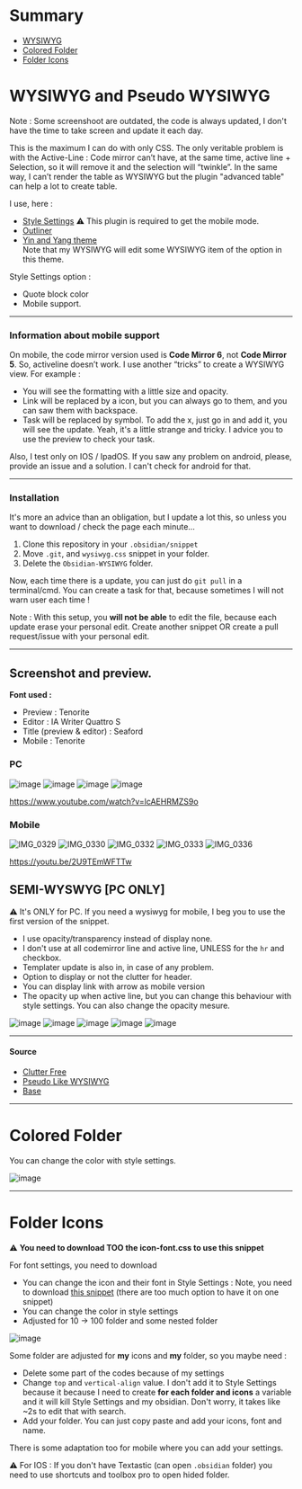 # Summary
- [WYSIWYG](https://github.com/Mara-Li/Obsidian-Snippet-collection#wysiwyg-and-pseudo-wysiwyg)
- [Colored Folder](https://github.com/Mara-Li/Obsidian-Snippet-collection#colored-folder)
- [Folder Icons](https://github.com/Mara-Li/Obsidian-Snippet-collection#folder-icons)

# WYSIWYG and Pseudo WYSIWYG
Note : Some screenshoot are outdated, the code is always updated, I don't have the time to take screen and update it each day.

This is the maximum I can do with only CSS. 
The only veritable problem is with the Active-Line : Code mirror can’t have, at the same time, active line + Selection, so it will remove it and the selection will “twinkle”. 
In the same way, I can’t render the table as WYSIWYG but the plugin "advanced table" can help a lot to create table.

I use, here :
- [Style Settings](https://github.com/mgmeyers/obsidian-style-settings) ⚠️ This plugin is required to get the mobile mode.
- [Outliner](https://github.com/vslinko/obsidian-outliner)
- [Yin and Yang theme](https://github.com/chetachiezikeuzor/Yin-and-Yang-Theme/)  
  Note that my WYSIWYG will edit some WYSIWYG item of the option in this theme. 
  
Style Settings option : 
- Quote block color
- Mobile support. 


---

### Information about mobile support
On mobile, the code mirror version used is **Code Mirror 6**, not **Code Mirror 5**. So, activeline doesn’t work. I use another “tricks” to create a WYSIWYG view. For example :
- You will see the formatting with a little size and opacity.
- Link will be replaced by a icon, but you can always go to them, and you can saw them with backspace.
- Task will be replaced by symbol. To add the x, just go in and add it, you will see the update. Yeah, it's a little strange and tricky. I advice you to use the preview to check your task.

Also, I test only on IOS / IpadOS. If you saw any problem on android, please, provide an issue and a solution. I can't check for android for that.

---
### Installation

It's more an advice than an obligation, but I update a lot this, so unless you want to download / check the page each minute...

1. Clone this repository in your `.obsidian/snippet`
2. Move `.git`, and `wysiwyg.css` snippet in your folder. 
3. Delete the `Obsidian-WYSIWYG` folder.

Now, each time there is a update, you can just do `git pull` in a terminal/cmd. You can create a task for that, because sometimes I will not warn user each time !

Note : With this setup, you **will not be able** to edit the file, because each update erase your personal edit. Create another snippet OR create a pull request/issue with your personal edit. 

---

## Screenshot and preview.

**Font used :**
- Preview : Tenorite
- Editor : IA Writer Quattro S
- Title (preview & editor) : Seaford
- Mobile : Tenorite

### PC

![image](https://user-images.githubusercontent.com/30244939/122135791-78370580-ce41-11eb-9d6f-386960e015fa.png)
![image](https://user-images.githubusercontent.com/30244939/122135835-97359780-ce41-11eb-81da-b5557391f7e4.png)
![image](https://user-images.githubusercontent.com/30244939/122137099-26dc4580-ce44-11eb-8b3a-a19e3f0ab9ed.png)
![image](https://user-images.githubusercontent.com/30244939/122203069-f5906380-ce9d-11eb-9554-330a4e23941f.png)

https://www.youtube.com/watch?v=lcAEHRMZS9o

### Mobile

![IMG_0329](https://user-images.githubusercontent.com/30244939/122211028-9256ff00-cea6-11eb-8d6f-dccb13dc3766.PNG)
![IMG_0330](https://user-images.githubusercontent.com/30244939/122211037-95ea8600-cea6-11eb-87ad-f652599d56b7.PNG)
![IMG_0332](https://user-images.githubusercontent.com/30244939/122211049-997e0d00-cea6-11eb-8202-4cf5f7db0053.PNG)
![IMG_0333](https://user-images.githubusercontent.com/30244939/122211063-9d119400-cea6-11eb-9893-0c60c63d0456.PNG)
![IMG_0336](https://user-images.githubusercontent.com/30244939/122211085-a13db180-cea6-11eb-80c0-ca29643faaf8.PNG)

https://youtu.be/2U9TEmWFTTw

## SEMI-WYSWYG [PC ONLY]

⚠️ It's ONLY for PC. If you need a wysiwyg for mobile, I beg you to use the first version of the snippet. 
- I use opacity/transparency instead of display none.  
- I don't use at all codemirror line and active line, UNLESS for the `hr` and checkbox.
- Templater update is also in, in case of any problem.
- Option to display or not the clutter for header. 
- You can display link with arrow as mobile version
- The opacity up when active line, but you can change this behaviour with style settings. You can also change the opacity mesure.

![image](https://user-images.githubusercontent.com/30244939/124671276-895dba00-deb5-11eb-996d-1902f1a6e3fe.png)
![image](https://user-images.githubusercontent.com/30244939/124671258-8367d900-deb5-11eb-8b03-ca19891dec0d.png)
![image](https://user-images.githubusercontent.com/30244939/124672385-3c7ae300-deb7-11eb-8423-a4ef7331f56a.png)
![image](https://user-images.githubusercontent.com/30244939/124672392-400e6a00-deb7-11eb-8c04-5202430e3771.png)
![image](https://user-images.githubusercontent.com/30244939/124673303-e7d86780-deb8-11eb-9cd2-553bbe9e71b8.png)


----
#### Source
- [Clutter Free](https://forum.obsidian.md/t/clutter-free-edit-mode/6791)
- [Pseudo Like WYSIWYG](https://forum.obsidian.md/t/psuedo-live-markdown-with-css/6257/3)
- [Base](https://github.com/Dmitriy-Shulha/obsidian-css-snippets/blob/develop/Snippets/WYSIWYG.md)

---
# Colored Folder
You can change the color with style settings.

![image](https://user-images.githubusercontent.com/30244939/129755273-16d8c8cb-957a-42f1-8c11-dd0cc832e147.png)

---
# Folder Icons
⚠️ **You need to download TOO the icon-font.css to use this snippet**

For font settings, you need to download 
- You can change the icon and their font in Style Settings : Note, you need to download [this snippet](https://github.com/Mara-Li/Obsidian-Snippet-collection/blob/main/folder_icons.font-settings.css) (there are too much option to have it on one snippet)
- You can change the color in style settings
- Adjusted for 10 → 100 folder and some nested folder 

![image](https://user-images.githubusercontent.com/30244939/129755594-d5bb6171-6f77-483d-8957-0d2dd460511a.png)

Some folder are adjusted for **my** icons and **my** folder, so you maybe need :
- Delete some part of the codes because of my settings
- Change `top` and `vertical-align` value. I don't add it to Style Settings because it because I need to create **for each folder and icons** a variable and it will kill Style Settings and my obsidian. Don't worry, it takes like ~2s to edit that with search.
- Add your folder. You can just copy paste and add your icons, font and name. 

There is some adaptation too for mobile where you can add your settings. 

⚠️ For IOS : If you don't have Textastic (can open `.obsidian` folder) you need to use shortcuts and toolbox pro to open hided folder. 

